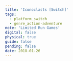 ```yaml
---
title: 'Iconoclasts [Switch]'
tags:
  - platform_switch
  - genre_action-adventure
note: 'Limited Run Games'
digital: false
physical: true
guide: false
pending: false
date: 2018-01-26
---
```

